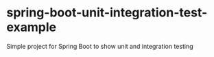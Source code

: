 # spring-boot-unit-integration-test-example
Simple project for Spring Boot to show unit and integration testing
